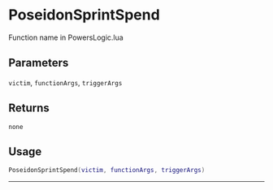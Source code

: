 # PoseidonSprintSpend
Function name in PowersLogic.lua
## Parameters
`victim`, `functionArgs`, `triggerArgs`
## Returns
`none`
## Usage
```lua
PoseidonSprintSpend(victim, functionArgs, triggerArgs)
```
---
